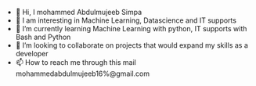 - 👋 Hi, I mohammed Abdulmujeeb Simpa
- 👀 I am interesting in Machine Learning, Datascience and IT supports
- 🌱 I’m currently learning Machine Learning with python, IT supports with Bash and Python
- 💞️ I’m looking to collaborate on projects that would expand my skills as a developer
- 📫 How to reach me through this mail mohammedabdulmujeeb16%@gmail.com

<!---
Tekashi-Simpa/Tekashi-Simpa is a ✨ special ✨ repository because its `README.md` (this file) appears on your GitHub profile.
You can click the Preview link to take a look at your changes.
--->
